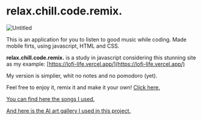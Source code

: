 # **relax.chill.code.remix.**

![Untitled](https://anasilveira9787.github.io/relax-chill-code-remix/assets/cover.png)

This is an application for you to listen to good music while coding. Made mobile firts, using javascript, HTML and CSS.

**relax.chill.code.remix.** is a study in javascript considering this stunning site as my example:
[https://lofi-life.vercel.app/](https://lofi-life.vercel.app/)

My version is simplier, whit no notes and no pomodoro (yet).

Feel free to enjoy it, remix it and make it your own! [Click here.](https://anasilveira9787.github.io/relax-chill-code-remix/)

[You can find here the songs I used.](https://github.com/birobirobiro/assets-icons-sounds/tree/main/lofi-sounds)

[And here is the AI art gallery I used in this project.](https://hotpot.ai/)